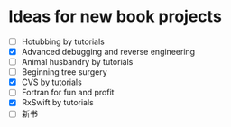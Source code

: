 # Ideas for new book projects

- [ ] Hotubbing by tutorials
- [x] Advanced debugging and reverse engineering
- [ ] Animal husbandry by tutorials
- [ ] Beginning tree surgery
- [x] CVS by tutorials
- [ ] Fortran for fun and profit
- [x] RxSwift by tutorials
- [ ] 新书
